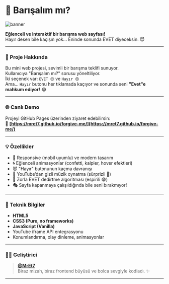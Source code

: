 # 💙 Barışalım mı?

![banner](https://img.shields.io/badge/Barışalım--mı-%F0%9F%98%8A-blue?style=for-the-badge)

**Eğlenceli ve interaktif bir barışma web sayfası!**  
Hayır desen bile kaçışın yok... Eninde sonunda EVET diyeceksin. 😈

---

### 🎯 Proje Hakkında

Bu mini web projesi, sevimli bir barışma teklifi sunuyor.  
Kullanıcıya "Barışalım mı?" sorusu yöneltiliyor.  
İki seçenek var: `EVET 😊` ve `Hayır 😠`  
Ama... `Hayır` butonu her tıklamada kaçıyor ve sonunda seni **"Evet"e mahkum ediyor!** 😂

---

### 🌐 Canlı Demo

Projeyi GitHub Pages üzerinden ziyaret edebilirsin:  
🔗 **[https://mret7.github.io/forgive-me/](https://mret7.github.io/forgive-me/)**

---

### 💡 Özellikler

- 💙 Responsive (mobil uyumlu) ve modern tasarım  
- 🌀 Eğlenceli animasyonlar (confetti, kalpler, hover efektleri)  
- 😈 "Hayır" butonunun kaçma davranışı  
- 💽 YouTube’dan gizli müzik oynatma (sürprizli 🎵)  
- 🧠 Zorla EVET dedirtme algoritması (espirili 😁)  
- 🎭 Sayfa kapanmaya çalışıldığında bile seni bırakmıyor!

---

### 🧪 Teknik Bilgiler

- **HTML5**  
- **CSS3 (Pure, no frameworks)**  
- **JavaScript (Vanilla)**  
- YouTube iframe API entegrasyonu  
- Konumlandırma, olay dinleme, animasyonlar

---

### 👨‍💻 Geliştirici

> **[@MrEt7](https://github.com/MrEt7)**  
> Biraz mizah, biraz frontend büyüsü ve bolca sevgiyle kodladı. ✨

---
